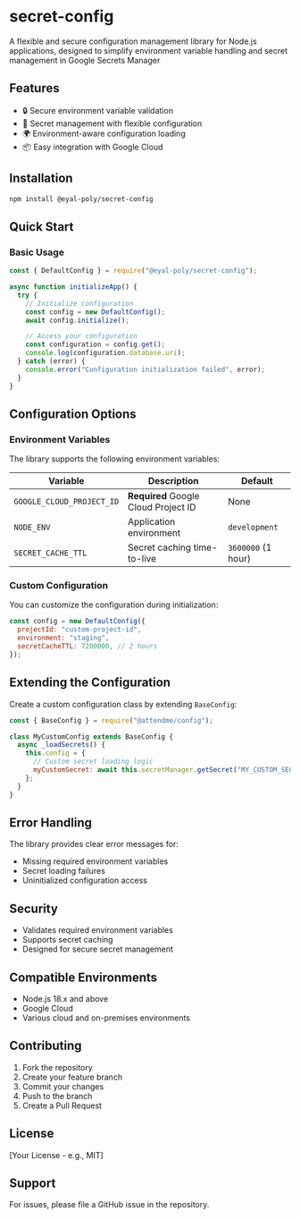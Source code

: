 # secret-config

A flexible and secure configuration management library for Node.js applications, designed to simplify environment variable handling and secret management in Google Secrets Manager

## Features

- 🔒 Secure environment variable validation
- 🔑 Secret management with flexible configuration
- 🌍 Environment-aware configuration loading
- 📦 Easy integration with Google Cloud

## Installation

```bash
npm install @eyal-poly/secret-config
```

## Quick Start

### Basic Usage

```javascript
const { DefaultConfig } = require("@eyal-poly/secret-config");

async function initializeApp() {
  try {
    // Initialize configuration
    const config = new DefaultConfig();
    await config.initialize();

    // Access your configuration
    const configuration = config.get();
    console.log(configuration.database.uri);
  } catch (error) {
    console.error("Configuration initialization failed", error);
  }
}
```

## Configuration Options

### Environment Variables

The library supports the following environment variables:

| Variable                  | Description                          | Default            |
| ------------------------- | ------------------------------------ | ------------------ |
| `GOOGLE_CLOUD_PROJECT_ID` | **Required** Google Cloud Project ID | None               |
| `NODE_ENV`                | Application environment              | `development`      |
| `SECRET_CACHE_TTL`        | Secret caching time-to-live          | `3600000` (1 hour) |

### Custom Configuration

You can customize the configuration during initialization:

```javascript
const config = new DefaultConfig({
  projectId: "custom-project-id",
  environment: "staging",
  secretCacheTTL: 7200000, // 2 hours
});
```

## Extending the Configuration

Create a custom configuration class by extending `BaseConfig`:

```javascript
const { BaseConfig } = require("@attendme/config");

class MyCustomConfig extends BaseConfig {
  async _loadSecrets() {
    this.config = {
      // Custom secret loading logic
      myCustomSecret: await this.secretManager.getSecret("MY_CUSTOM_SECRET"),
    };
  }
}
```

## Error Handling

The library provides clear error messages for:

- Missing required environment variables
- Secret loading failures
- Uninitialized configuration access

## Security

- Validates required environment variables
- Supports secret caching
- Designed for secure secret management

## Compatible Environments

- Node.js 18.x and above
- Google Cloud
- Various cloud and on-premises environments

## Contributing

1. Fork the repository
2. Create your feature branch
3. Commit your changes
4. Push to the branch
5. Create a Pull Request

## License

[Your License - e.g., MIT]

## Support

For issues, please file a GitHub issue in the repository.
